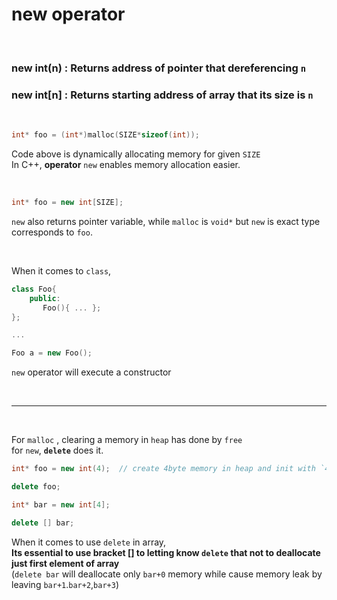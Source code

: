 # new operator

</br>

### **new int(n)** : Returns address of pointer that dereferencing `n`

### **new int[n]** : Returns starting address of array that its size is `n`

</br>

```cpp
int* foo = (int*)malloc(SIZE*sizeof(int));
```

Code above is dynamically allocating memory for given `SIZE`  
In C++, **operator** `new` enables memory allocation easier.

</br>
   
```cpp
int* foo = new int[SIZE];
```
   
`new` also returns pointer variable, while `malloc` is `void*` but `new` is exact type corresponds to `foo`.   
   
</br>

When it comes to `class`,

```cpp
class Foo{
    public:
       Foo(){ ... };
};

...

Foo a = new Foo();
```

`new` operator will execute a constructor

</br>

---

</br>
   
For `malloc` , clearing a memory in `heap` has done by `free`   
for `new`, **`delete`** does it.

```cpp
int* foo = new int(4);  // create 4byte memory in heap and init with `4`

delete foo;

int* bar = new int[4];

delete [] bar;
```

When it comes to use `delete` in array,  
**Its essential to use bracket [] to letting know `delete` that not to deallocate just first element of array**  
(`delete bar` will deallocate only `bar+0` memory while cause memory leak by leaving `bar+1`.`bar+2`,`bar+3`)
